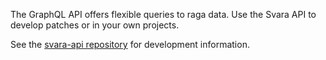 The GraphQL API offers flexible queries to raga data. Use the Svara API to develop patches or in your own projects.

See the [svara-api repository](https://github.com/ryantoddgarza/svara-api) for development information.
